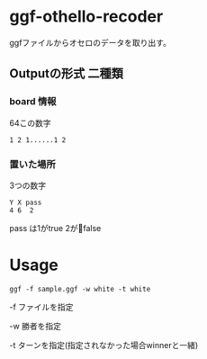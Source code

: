 # ggf-othello-recoder
ggfファイルからオセロのデータを取り出す。

## Outputの形式 二種類

### board 情報
64この数字
```
1 2 1......1 2 
```

### 置いた場所
3つの数字
```
Y X pass
4 6  2
```
pass は1がtrue 2がfalse

# Usage
```
ggf -f sample.ggf -w white -t white
```
-f ファイルを指定

-w 勝者を指定

-t ターンを指定(指定されなかった場合winnerと一緒)